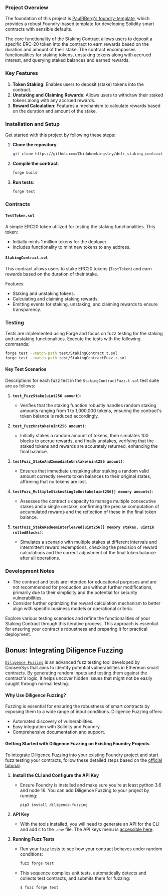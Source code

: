 
### Project Overview

The foundation of this project is [PaulRBerg's foundry-template](https://github.com/PaulRBerg/foundry-template), which provides a robust Foundry-based template for developing Solidity smart contracts with sensible defaults.

The core functionality of the Staking Contract allows users to deposit a specific ERC-20 token into the contract to earn rewards based on the duration and amount of their stake. The contract encompasses functionalities for staking tokens, unstaking tokens along with accrued interest, and querying staked balances and earned rewards.

### Key Features

1. **Token Staking**: Enables users to deposit (stake) tokens into the contract.
2. **Unstaking and Claiming Rewards**: Allows users to withdraw their staked tokens along with any accrued rewards.
3. **Reward Calculation**: Features a mechanism to calculate rewards based on the duration and amount of the stake.

### Installation and Setup

Get started with this project by following these steps:

1. **Clone the repository**:
   ```bash
   git clone https://github.com/Chidubemkingsley/defi_staking_contract.git
2. **Compile the contract**:
   ```bash
   forge build
   ```

4. **Run tests**:
   ```bash
   forge test
   ```

### Contracts

#### `TestToken.sol`

A simple ERC20 token utilized for testing the staking functionalities. This token:
- Initially mints 1 million tokens for the deployer.
- Includes functionality to mint new tokens to any address.

#### `StakingContract.sol`
This contract allows users to stake ERC20 tokens (`TestToken`) and earn rewards based on the duration of their stake.

Features:
- Staking and unstaking tokens.
- Calculating and claiming staking rewards.
- Emitting events for staking, unstaking, and claiming rewards to ensure transparency.

### Testing

Tests are implemented using Forge and focus on fuzz testing for the staking and unstaking functionalities. Execute the tests with the following commands:

```bash
forge test --match-path test/StakingContract.t.sol
forge test --match-path test/StakingContractFuzz.t.sol
```

#### Key Test Scenarios

Descriptions for each fuzz test in the `StakingContractFuzz.t.sol` test suite are as follows:

1. **`test_FuzzStake(uint256 amount)`**:
   - Verifies that the staking function robustly handles random staking amounts ranging from 1 to 1,000,000 tokens, ensuring the contract's token balance is reduced accordingly.

2. **`test_FuzzUnstake(uint256 amount)`**:
   - Initially stakes a random amount of tokens, then simulates 100 blocks to accrue rewards, and finally unstakes, verifying that the staked tokens and rewards are accurately returned, enhancing the final balance.

3. **`testFuzz_StakeAndImmediateUnstake(uint256 amount)`**:
   - Ensures that immediate unstaking after staking a random valid amount correctly reverts token balances to their original states, affirming that no tokens are lost.

4. **`testFuzz_MultipleStakesSingleUnstake(uint256[] memory amounts)`**:
   - Assesses the contract's capacity to manage multiple consecutive stakes and a single unstake, confirming the precise computation of accumulated rewards and the reflection of these in the final token balance.

5. **`testFuzz_StakeRedeemInterleaved(uint256[] memory stakes, uint16 rolledBlocks)`**:
   - Simulates a scenario with multiple stakes at different intervals and intermittent reward redemptions, checking the precision of reward calculations and the correct adjustment of the final token balance after all operations.

### Development Notes

- The contract and tests are intended for educational purposes and are not recommended for production use without further modifications, primarily due to their simplicity and the potential for security vulnerabilities.
- Consider further optimizing the reward calculation mechanism to better align with specific business models or operational criteria.

Explore various testing scenarios and refine the functionalities of your Staking Contract through this iterative process. This approach is essential for ensuring your contract's robustness and preparing it for practical deployment.

## Bonus: Integrating Diligence Fuzzing

[`Diligence Fuzzing`](https://consensys.io/diligence/fuzzing/) is an advanced fuzz testing tool developed by ConsenSys that aims to identify potential
vulnerabilities in Ethereum smart contracts. By generating random inputs and testing them against the contract's logic,
it helps uncover hidden issues that might not be easily caught through normal testing.

#### Why Use Diligence Fuzzing?

Fuzzing is essential for ensuring the robustness of smart contracts by exposing them to a wide range of input
conditions. Diligence Fuzzing offers:

- Automated discovery of vulnerabilities.
- Easy integration with Solidity and Foundry.
- Comprehensive documentation and support.

#### Getting Started with Diligence Fuzzing on Existing Foundry Projects

To integrate Diligence Fuzzing into your existing Foundry project and start fuzz testing your contracts, follow these
detailed steps based on the
[official tutorial](https://fuzzing-docs.diligence.tools/getting-started/fuzzing-foundry-projects).

1. **Install the CLI and Configure the API Key**
   - Ensure Foundry is installed and make sure you’re at least python 3.6 and node 16. You can add Diligence Fuzzing to
     your project by running:
     ```bash
     pip3 install diligence-fuzzing
     ```
2. **API Key**

   - With the tools installed, you will need to generate an API for the CLI and add it to the `.env` file. The API keys
     menu is [accessible here](https://fuzzing.diligence.tools/keys).

3. **Running Fuzz Tests**

   - Run your fuzz tests to see how your contract behaves under random conditions:
     ```bash
     fuzz forge test
     ```
   - This sequence compiles unit tests, automatically detects and collects test contracts, and submits them for fuzzing:

     ```bash
     $ fuzz forge test
